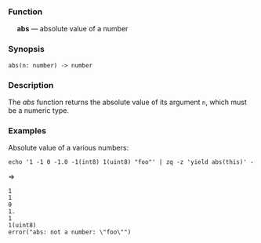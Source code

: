 ### Function

&emsp; **abs** &mdash; absolute value of a number

### Synopsis

```
abs(n: number) -> number
```
### Description

The _abs_ function returns the absolute value of its argument `n`, which
must be a numeric type.

### Examples

Absolute value of a various numbers:
```mdtest-command
echo '1 -1 0 -1.0 -1(int8) 1(uint8) "foo"' | zq -z 'yield abs(this)' -
```
=>
```mdtest-output
1
1
0
1.
1
1(uint8)
error("abs: not a number: \"foo\"")
```
